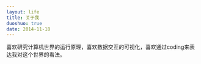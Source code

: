 ```yaml
---
layout: life
title: 关于我
duoshuo: true
date: 2014-11-18
---
```


> 
喜欢研究计算机世界的运行原理，喜欢数据交互的可视化，喜欢通过coding来表达我对这个世界的看法。

